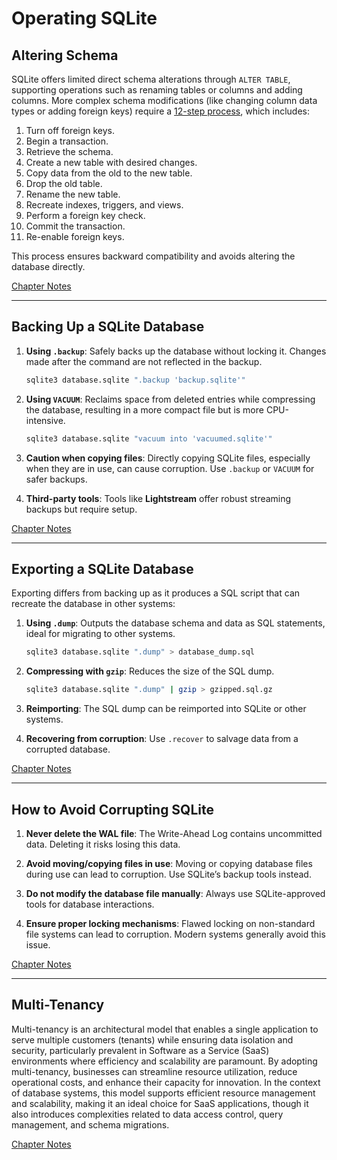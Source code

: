 # Operating SQLite

## Altering Schema

SQLite offers limited direct schema alterations through `ALTER TABLE`, supporting operations such as renaming tables or
columns and adding columns. More complex schema modifications (like changing column data types or adding foreign keys)
require a [12-step process](https://sqlite.org/lang_altertable.html), which includes:

1. Turn off foreign keys.
2. Begin a transaction.
3. Retrieve the schema.
4. Create a new table with desired changes.
5. Copy data from the old to the new table.
6. Drop the old table.
7. Rename the new table.
8. Recreate indexes, triggers, and views.
9. Perform a foreign key check.
10. Commit the transaction.
11. Re-enable foreign keys.

This process ensures backward compatibility and avoids altering the database directly.

[Chapter Notes](./Altering-Schema.md)

---

## Backing Up a SQLite Database

1. **Using `.backup`**: Safely backs up the database without locking it. Changes made after the command are not
   reflected in the backup.

   ```bash
   sqlite3 database.sqlite ".backup 'backup.sqlite'"
   ```

2. **Using `VACUUM`**: Reclaims space from deleted entries while compressing the database, resulting in a more compact
   file but is more CPU-intensive.

   ```bash
   sqlite3 database.sqlite "vacuum into 'vacuumed.sqlite'"
   ```

3. **Caution when copying files**: Directly copying SQLite files, especially when they are in use, can cause corruption.
   Use `.backup` or `VACUUM` for safer backups.

4. **Third-party tools**: Tools like **Lightstream** offer robust streaming backups but require setup.

[Chapter Notes](./Backing-Up-SQLite.md)

---

## Exporting a SQLite Database

Exporting differs from backing up as it produces a SQL script that can recreate the database in other systems:

1. **Using `.dump`**: Outputs the database schema and data as SQL statements, ideal for migrating to other systems.

   ```bash
   sqlite3 database.sqlite ".dump" > database_dump.sql
   ```

2. **Compressing with `gzip`**: Reduces the size of the SQL dump.

   ```bash
   sqlite3 database.sqlite ".dump" | gzip > gzipped.sql.gz
   ```

3. **Reimporting**: The SQL dump can be reimported into SQLite or other systems.

4. **Recovering from corruption**: Use `.recover` to salvage data from a corrupted database.

[Chapter Notes](./Exporting-SQLite.md)

---

## How to Avoid Corrupting SQLite

1. **Never delete the WAL file**: The Write-Ahead Log contains uncommitted data. Deleting it risks losing this data.

2. **Avoid moving/copying files in use**: Moving or copying database files during use can lead to corruption. Use
   SQLite’s backup tools instead.

3. **Do not modify the database file manually**: Always use SQLite-approved tools for database interactions.

4. **Ensure proper locking mechanisms**: Flawed locking on non-standard file systems can lead to corruption. Modern
   systems generally avoid this issue.

[Chapter Notes](./How-to-not-corrupt-SQLite.md)

--- 

## Multi-Tenancy

Multi-tenancy is an architectural model that enables a single application to serve multiple customers (tenants) while
ensuring data isolation and security, particularly prevalent in Software as a Service (SaaS) environments where
efficiency and scalability are paramount. By adopting multi-tenancy, businesses can streamline resource utilization,
reduce operational costs, and enhance their capacity for innovation. In the context of database systems, this model
supports efficient resource management and scalability, making it an ideal choice for SaaS applications, though it also
introduces complexities related to data access control, query management, and schema migrations.

[Chapter Notes](./Multi-Tenancy.md)
